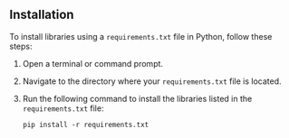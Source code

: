 ## Installation
To install libraries using a `requirements.txt` file in Python, follow these steps:

1. Open a terminal or command prompt.
2. Navigate to the directory where your `requirements.txt` file is located.
3. Run the following command to install the libraries listed in the `requirements.txt` file:

    ```shell
    pip install -r requirements.txt
    ```
